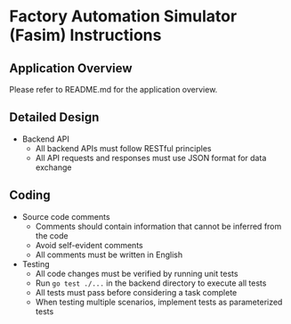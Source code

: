 # Factory Automation Simulator (Fasim) Instructions

## Application Overview

Please refer to README.md for the application overview.

## Detailed Design

- Backend API
  - All backend APIs must follow RESTful principles
  - All API requests and responses must use JSON format for data exchange

## Coding

- Source code comments
  - Comments should contain information that cannot be inferred from the code
  - Avoid self-evident comments
  - All comments must be written in English
- Testing
  - All code changes must be verified by running unit tests
  - Run `go test ./...` in the backend directory to execute all tests
  - All tests must pass before considering a task complete
  - When testing multiple scenarios, implement tests as parameterized tests
